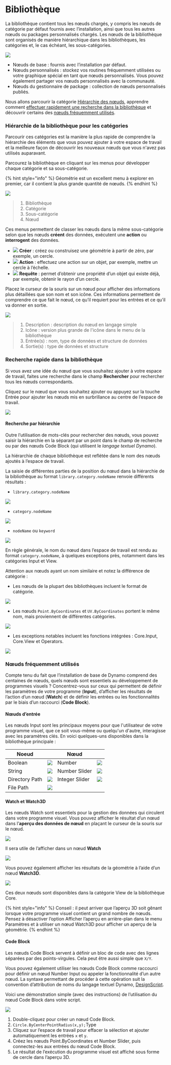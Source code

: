 # Bibliothèque

La bibliothèque contient tous les nœuds chargés, y compris les nœuds de catégorie par défaut fournis avec l’installation, ainsi que tous les autres nœuds ou packages personnalisés chargés. Les nœuds de la bibliothèque sont organisés de manière hiérarchique dans les bibliothèques, les catégories et, le cas échéant, les sous-catégories.

![](images/3-2/library-libraryUI.jpg)

* Nœuds de base : fournis avec l’installation par défaut.
* Nœuds personnalisés : stockez vos routines fréquemment utilisées ou votre graphique spécial en tant que nœuds personnalisés. Vous pouvez également partager vos nœuds personnalisés avec la communauté.
* Nœuds du gestionnaire de package : collection de nœuds personnalisés publiés.

Nous allons parcourir la catégorie [Hiérarchie des nœuds](2-library.md#library-hierarchy-for-categories), apprendre comment [effectuer rapidement une recherche dans la bibliothèque](2-library.md#search-by-hierarchy) et découvrir certains des [nœuds fréquemment utilisés](2-library.md#frequently-used-nodes).

### Hiérarchie de la bibliothèque pour les catégories

Parcourir ces catégories est la manière la plus rapide de comprendre la hiérarchie des éléments que vous pouvez ajouter à votre espace de travail et la meilleure façon de découvrir les nouveaux nœuds que vous n'avez pas utilisés auparavant.

Parcourez la bibliothèque en cliquant sur les menus pour développer chaque catégorie et sa sous-catégorie.

{% hint style="info" %}
 Géométrie est un excellent menu à explorer en premier, car il contient la plus grande quantité de nœuds. 
{% endhint %}

![](images/3-2/library-modifiedandresizelibrarycategories.jpg)

> 1. Bibliothèque
> 2. Catégorie
> 3. Sous-catégorie
> 4. Nœud

Ces menus permettent de classer les nœuds dans la même sous-catégorie selon que les nœuds **créent** des données, exécutent une **action** ou **interrogent** des données.

* ![](<images/3-2/user interface - create.jpg>) **Créer** : créez ou construisez une géométrie à partir de zéro, par exemple, un cercle.
* ![](<images/3-2/user interface - action.jpg>) **Action** : effectuez une action sur un objet, par exemple, mettre un cercle à l’échelle.
* ![](<images/3-2/user interface - query.jpg>) **Requête** : permet d’obtenir une propriété d’un objet qui existe déjà, par exemple, obtenir le rayon d’un cercle.

Placez le curseur de la souris sur un nœud pour afficher des informations plus détaillées que son nom et son icône. Ces informations permettent de comprendre ce que fait le nœud, ce qu’il requiert pour les entrées et ce qu’il va donner en sortie.

![](<images/3-2/user interface - node description.jpg>)

> 1. Description : description du nœud en langage simple
> 2. Icône : version plus grande de l'icône dans le menu de la bibliothèque
> 3. Entrée(s) : nom, type de données et structure de données
> 4. Sortie(s) : type de données et structure

### Recherche rapide dans la bibliothèque

Si vous avez une idée du nœud que vous souhaitez ajouter à votre espace de travail, faites une recherche dans le champ **Rechercher** pour rechercher tous les nœuds correspondants.

Cliquez sur le nœud que vous souhaitez ajouter ou appuyez sur la touche Entrée pour ajouter les nœuds mis en surbrillance au centre de l’espace de travail.

![](<images/3-2/user interface - search.jpg>)

#### Recherche par hiérarchie

Outre l’utilisation de mots-clés pour rechercher des nœuds, vous pouvez saisir la hiérarchie en la séparant par un point dans le champ de recherche ou par des nœuds Code Block (qui utilisent le _langage textuel Dynamo_).

La hiérarchie de chaque bibliothèque est reflétée dans le nom des nœuds ajoutés à l’espace de travail.

La saisie de différentes parties de la position du nœud dans la hiérarchie de la bibliothèque au format `library.category.nodeName` renvoie différents résultats :

* `library.category.nodeName`

![](images/3-2/library-searchbyhierarchygeometrypointbycoordinates\(1\).jpg)

* `category.nodeName`

![](images/3-2/library-searchbyhierarchy2pointbycoordinates.jpg)

* `nodeName` ou `keyword`

![](images/3-2/library-searchbyhierarchy3bycoordinates.jpg)

En règle générale, le nom du nœud dans l’espace de travail est rendu au format `category.nodeName`, à quelques exceptions près, notamment dans les catégories Input et View.

Attention aux nœuds ayant un nom similaire et notez la différence de catégorie :

* Les nœuds de la plupart des bibliothèques incluent le format de catégorie.

![](images/3-2/library-nodecategorydifferences1.jpg)

* Les nœuds `Point.ByCoordinates` et `UV.ByCoordinates` portent le même nom, mais proviennent de différentes catégories.

![](images/3-2/library-nodecategorydifferences2.jpg)

* Les exceptions notables incluent les fonctions intégrées : Core.Input, Core.View et Operators.

![](images/3-2/library-nodecategorydifferences3.jpg)

### Nœuds fréquemment utilisés

Compte tenu du fait que l’installation de base de Dynamo comprend des centaines de nœuds, quels nœuds sont essentiels au développement de programmes visuels ? Concentrez-vous sur ceux qui permettent de définir les paramètres de votre programme (**Input**), d’afficher les résultats de l’action d’un nœud (**Watch**) et de définir les entrées ou les fonctionnalités par le biais d’un raccourci (**Code Block**).

#### Nœuds d’entrée

Les nœuds Input sont les principaux moyens pour que l'utilisateur de votre programme visuel, que ce soit vous-même ou quelqu'un d'autre, interagisse avec les paramètres clés. En voici quelques-uns disponibles dans la bibliothèque principale :

| Noeud           |                                           | Nœud           |                                           |
| -------------- | ----------------------------------------- | -------------- | ----------------------------------------- |
| Boolean        | ![](images/3-2/library-boolean.jpg)       | Number         | ![](images/3-2/library-number.jpg)        |
| String         | ![](images/3-2/library-string.jpg)        | Number Slider  | ![](images/3-2/library-numberslider.jpg)  |
| Directory Path | ![](images/3-2/library-directorypath.jpg) | Integer Slider | ![](images/3-2/library-integerslider.jpg) |
| File Path      | ![](images/3-2/library-filepath.jpg)      |                |                                           |

#### Watch et Watch3D

Les nœuds Watch sont essentiels pour la gestion des données qui circulent dans votre programme visuel. Vous pouvez afficher le résultat d’un nœud dans l’**aperçu des données de nœud** en plaçant le curseur de la souris sur le nœud.

![](images/3-2/library-nodepreview.jpg)

Il sera utile de l’afficher dans un nœud **Watch**

![](images/3-2/library-watchnode.jpg)

Vous pouvez également afficher les résultats de la géométrie à l’aide d’un nœud **Watch3D**.

![](images/3-2/library-watch3dnode.gif)

Ces deux nœuds sont disponibles dans la catégorie View de la bibliothèque Core.

{% hint style="info" %}
 Conseil : il peut arriver que l’aperçu 3D soit gênant lorsque votre programme visuel contient un grand nombre de nœuds. Pensez à désactiver l’option Afficher l’aperçu en arrière-plan dans le menu Paramètres et à utiliser un nœud Watch3D pour afficher un aperçu de la géométrie. 
{% endhint %}

#### Code Block

Les nœuds Code Block servent à définir un bloc de code avec des lignes séparées par des points-virgules. Cela peut être aussi simple que `X/Y`.

Vous pouvez également utiliser les nœuds Code Block comme raccourci pour définir un nœud Number Input ou appeler la fonctionnalité d’un autre nœud. La syntaxe permettant de procéder à cette opération suit la convention d’attribution de noms du langage textuel Dynamo, [DesignScript](../8\_coding\_in\_dynamo/8-1\_code-blocks-and-design-script/2-design-script-syntax.md).

Voici une démonstration simple (avec des instructions) de l’utilisation du nœud Code Block dans votre script.

![](<images/3-2/library - code block demo.gif>)

1. Double-cliquez pour créer un nœud Code Block.
2. `Circle.ByCenterPointRadius(x,y);`Type
3. Cliquez sur l’espace de travail pour effacer la sélection et ajouter automatiquement les entrées `x` et `y`.
4. Créez les nœuds Point.ByCoordinates et Number Slider, puis connectez-les aux entrées du nœud Code Block.
5. Le résultat de l’exécution du programme visuel est affiché sous forme de cercle dans l’aperçu 3D.
